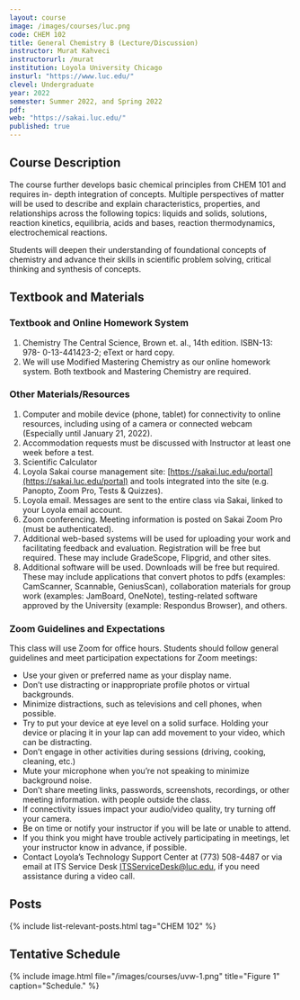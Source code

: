 ```yaml
---
layout: course
image: /images/courses/luc.png
code: CHEM 102
title: General Chemistry B (Lecture/Discussion)
instructor: Murat Kahveci
instructorurl: /murat
institution: Loyola University Chicago
insturl: "https://www.luc.edu/"
clevel: Undergraduate
year: 2022
semester: Summer 2022, and Spring 2022
pdf:
web: "https://sakai.luc.edu/"
published: true
---
```


## Course Description

The course further develops basic chemical principles from CHEM 101 and requires in- depth integration of concepts. Multiple perspectives of matter will be used to describe and explain characteristics, properties, and relationships across the following topics: liquids and solids, solutions, reaction kinetics, equilibria, acids and bases, reaction thermodynamics, electrochemical reactions.

Students will deepen their understanding of foundational concepts of chemistry and advance their skills in scientific problem solving, critical thinking and synthesis of concepts.

## Textbook and Materials

### Textbook and Online Homework System

1. Chemistry The Central Science, Brown et. al., 14th edition. ISBN-13: 978- 0-13-441423-2; eText or hard copy. 
2. We will use Modified Mastering Chemistry as our online homework system. Both textbook and Mastering Chemistry are required.

### Other Materials/Resources

1. Computer and mobile device (phone, tablet) for connectivity to online resources, including using of a camera or connected webcam (Especially until January 21, 2022).
2. Accommodation requests must be discussed with Instructor at least one week before a test.
3. Scientific Calculator
4. Loyola Sakai course management site: [https://sakai.luc.edu/portal](https://sakai.luc.edu/portal) and tools integrated into the site (e.g. Panopto, Zoom Pro, Tests & Quizzes).
5. Loyola email. Messages are sent to the entire class via Sakai, linked to your Loyola email account.
6. Zoom conferencing. Meeting information is posted on Sakai Zoom Pro (must be authenticated).
7. Additional web-based systems will be used for uploading your work and facilitating feedback and evaluation. Registration will be free but required. These may include GradeScope, Flipgrid, and other sites.
8. Additional software will be used. Downloads will be free but required. These may include applications that convert photos to pdfs (examples: CamScanner, Scannable, GeniusScan), collaboration materials for group work (examples: JamBoard, OneNote), testing-related software approved by the University (example: Respondus Browser), and others.

### Zoom Guidelines and Expectations

This class will use Zoom for office hours. Students should follow general guidelines and meet participation expectations for Zoom meetings:

* Use your given or preferred name as your display name.
* Don’t use distracting or inappropriate profile photos or virtual backgrounds.
* Minimize distractions, such as televisions and cell phones, when possible.
* Try to put your device at eye level on a solid surface. Holding your device or placing it in your lap can
add movement to your video, which can be distracting.
* Don’t engage in other activities during sessions (driving, cooking, cleaning, etc.)
* Mute your microphone when you’re not speaking to minimize background noise.
* Don’t share meeting links, passwords, screenshots, recordings, or other meeting information. with
people outside the class.
* If connectivity issues impact your audio/video quality, try turning off your camera.
* Be on time or notify your instructor if you will be late or unable to attend.
* If you think you might have trouble actively participating in meetings, let your instructor know in
advance, if possible.
* Contact Loyola’s Technology Support Center at (773) 508-4487 or via email at ITS Service Desk
[ITSServiceDesk@luc.edu](mailto:ITSServiceDesk@luc.edu), if you need assistance during a video call.

## Posts

{% include list-relevant-posts.html tag="CHEM 102" %}

## Tentative Schedule

{% include image.html 
   file="/images/courses/uvw-1.png"
   title="Figure 1"
   caption="Schedule." %}